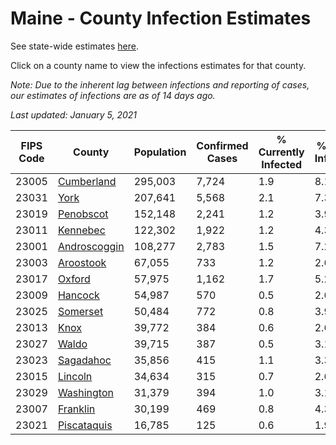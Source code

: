 # Maine - County Infection Estimates

See state-wide estimates [here](/infections/us-me).

Click on a county name to view the infections estimates for that county.

*Note: Due to the inherent lag between infections and reporting of cases, our estimates of infections are as of 14 days ago.*

*Last updated: January 5, 2021*

|   FIPS Code |                       County |   Population |   Confirmed Cases |   % Currently Infected |   % Total Infected |
|-------------|------------------------------|--------------|-------------------|------------------------|--------------------|
|       23005 |     [Cumberland](cumberland) |      295,003 |             7,724 |                    1.9 |                8.1 |
|       23031 |                 [York](york) |      207,641 |             5,568 |                    2.1 |                7.3 |
|       23019 |       [Penobscot](penobscot) |      152,148 |             2,241 |                    1.2 |                3.9 |
|       23011 |         [Kennebec](kennebec) |      122,302 |             1,922 |                    1.2 |                4.3 |
|       23001 | [Androscoggin](androscoggin) |      108,277 |             2,783 |                    1.5 |                7.2 |
|       23003 |       [Aroostook](aroostook) |       67,055 |               733 |                    1.2 |                2.6 |
|       23017 |             [Oxford](oxford) |       57,975 |             1,162 |                    1.7 |                5.2 |
|       23009 |           [Hancock](hancock) |       54,987 |               570 |                    0.5 |                2.6 |
|       23025 |         [Somerset](somerset) |       50,484 |               772 |                    0.8 |                3.9 |
|       23013 |                 [Knox](knox) |       39,772 |               384 |                    0.6 |                2.6 |
|       23027 |               [Waldo](waldo) |       39,715 |               387 |                    0.5 |                3.1 |
|       23023 |       [Sagadahoc](sagadahoc) |       35,856 |               415 |                    1.1 |                3.3 |
|       23015 |           [Lincoln](lincoln) |       34,634 |               315 |                    0.7 |                2.6 |
|       23029 |     [Washington](washington) |       31,379 |               394 |                    1.0 |                3.1 |
|       23007 |         [Franklin](franklin) |       30,199 |               469 |                    0.8 |                4.3 |
|       23021 |   [Piscataquis](piscataquis) |       16,785 |               125 |                    0.6 |                1.9 |
